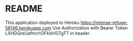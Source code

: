 # README

This application deployed to Heroku https://intense-refuge-56146.herokuapp.com
Use Authorization with Bearer Token LXHDQreUafmchOFkIeVGTgTT in header.
